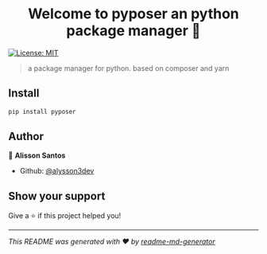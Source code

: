 <h1 align="center">Welcome to pyposer an python package manager 👋</h1>
<p>
  <!-- <a href="https://www.npmjs.com/package/ppm" target="_blank">
    <img alt="Version" src="https://img.shields.io/npm/v/ppm.svg">
  </a> -->
  <a href="#" target="_blank">
    <img alt="License: MIT" src="https://img.shields.io/badge/License-MIT-yellow.svg" />
  </a>
</p>

> a package manager for python. based on composer and yarn

## Install

```sh
pip install pyposer
```

## Author

👤 **Alisson Santos**

- Github: [@alysson3dev](https://github.com/alysson3dev)

## Show your support

Give a ⭐️ if this project helped you!

---

_This README was generated with ❤️ by [readme-md-generator](https://github.com/kefranabg/readme-md-generator)_
